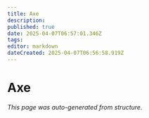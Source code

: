 ```yaml
---
title: Axe
description: 
published: true
date: 2025-04-07T06:57:01.346Z
tags: 
editor: markdown
dateCreated: 2025-04-07T06:56:58.919Z
---
```


# Axe

*This page was auto-generated from structure.*